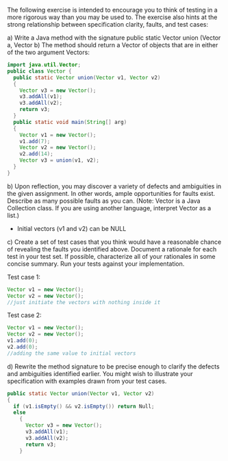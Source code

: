 ﻿


The following exercise is intended to encourage you to think of testing in a more rigorous way than you may be used to. The exercise also hints at the strong relationship between specification clarity, faults, and test cases:

a) Write a Java method with the signature public static Vector union (Vector a, Vector b) The method should return a Vector of objects that are in either of the two argument Vectors:
~~~java
import java.util.Vector;
public class Vector {
  public static Vector union(Vector v1, Vector v2)
  {
    Vector v3 = new Vector();
    v3.addAll(v1);
    v3.addAll(v2);
    return v3;
  }
  public static void main(String[] arg)
  {
    Vector v1 = new Vector();
    v1.add(7);
    Vector v2 = new Vector();
    v2.add(14);
    Vector v3 = union(v1, v2);
  }
}
~~~

b) Upon reflection, you may discover a variety of defects and ambiguities in the given assignment. In other words, ample opportunities for faults exist. Describe as many possible faults as you can. (Note: Vector is a Java Collection class. If you are using another language, interpret Vector as a list.)

 - Initial vectors (v1 and v2) can be NULL

c) Create a set of test cases that you think would have a reasonable chance of revealing the faults you identified above. Document a rationale for each test in your test set. If possible, characterize all of your rationales in some concise summary. Run your tests against your implementation.

Test case 1:
~~~java
Vector v1 = new Vector();
Vector v2 = new Vector();
//just initiate the vectors with nothing inside it
~~~
Test case 2:
~~~java
Vector v1 = new Vector();
Vector v2 = new Vector();
v1.add(0);
v2.add(0);
//adding the same value to initial vectors
~~~

d) Rewrite the method signature to be precise enough to clarify the defects and ambiguities identified earlier. You might wish to illustrate your specification with examples drawn from your test cases.
~~~java
public static Vector union(Vector v1, Vector v2)
{
  if (v1.isEmpty() && v2.isEmpty()) return Null;
  else
    {
      Vector v3 = new Vector();
      v3.addAll(v1);
      v3.addAll(v2);
      return v3;
    }
~~~
